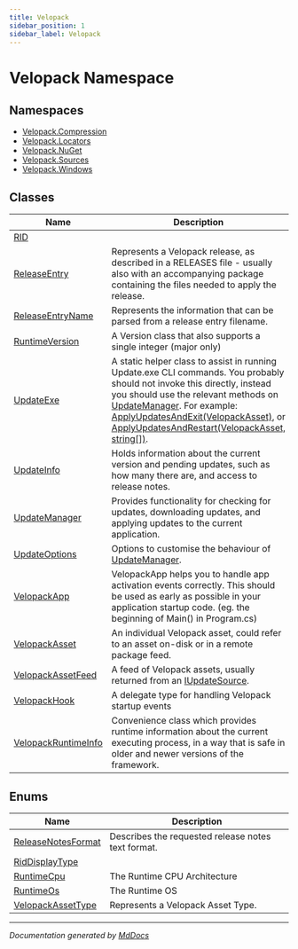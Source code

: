 ```yaml
---
title: Velopack
sidebar_position: 1
sidebar_label: Velopack
---
```

<!--  
  <auto-generated>   
    The contents of this file were generated by a tool.  
    Changes to this file may be list if the file is regenerated  
  </auto-generated>   
-->

# Velopack Namespace

## Namespaces

- [Velopack.Compression](Compression/index.md)
- [Velopack.Locators](Locators/index.md)
- [Velopack.NuGet](NuGet/index.md)
- [Velopack.Sources](Sources/index.md)
- [Velopack.Windows](Windows/index.md)

## Classes

| Name                                                | Description                                                                                                                                                                                                                                                                                                                                                                                                          |
| --------------------------------------------------- | -------------------------------------------------------------------------------------------------------------------------------------------------------------------------------------------------------------------------------------------------------------------------------------------------------------------------------------------------------------------------------------------------------------------- |
| [RID](RID/index.md)                                 |                                                                                                                                                                                                                                                                                                                                                                                                                      |
| [ReleaseEntry](ReleaseEntry/index.md)               | Represents a Velopack release, as described in a RELEASES file \- usually also with an  accompanying package containing the files needed to apply the release.                                                                                                                                                                                                                                                       |
| [ReleaseEntryName](ReleaseEntryName/index.md)       | Represents the information that can be parsed from a release entry filename.                                                                                                                                                                                                                                                                                                                                         |
| [RuntimeVersion](RuntimeVersion/index.md)           | A Version class that also supports a single integer (major only)                                                                                                                                                                                                                                                                                                                                                     |
| [UpdateExe](UpdateExe/index.md)                     | A static helper class to assist in running Update.exe CLI commands. You probably should not invoke this directly,  instead you should use the relevant methods on [UpdateManager](UpdateManager/index.md). For example: [ApplyUpdatesAndExit(VelopackAsset)](UpdateManager/methods/ApplyUpdatesAndExit.md), or [ApplyUpdatesAndRestart(VelopackAsset, string\[\])](UpdateManager/methods/ApplyUpdatesAndRestart.md). |
| [UpdateInfo](UpdateInfo/index.md)                   | Holds information about the current version and pending updates, such as how many there are, and access to release notes.                                                                                                                                                                                                                                                                                            |
| [UpdateManager](UpdateManager/index.md)             | Provides functionality for checking for updates, downloading updates, and applying updates to the current application.                                                                                                                                                                                                                                                                                               |
| [UpdateOptions](UpdateOptions/index.md)             | Options to customise the behaviour of [UpdateManager](UpdateManager/index.md).                                                                                                                                                                                                                                                                                                                                       |
| [VelopackApp](VelopackApp/index.md)                 | VelopackApp helps you to handle app activation events correctly. This should be used as early as possible in your application startup code. (eg. the beginning of Main() in Program.cs)                                                                                                                                                                                                                              |
| [VelopackAsset](VelopackAsset/index.md)             | An individual Velopack asset, could refer to an asset on\-disk or in a remote package feed.                                                                                                                                                                                                                                                                                                                          |
| [VelopackAssetFeed](VelopackAssetFeed/index.md)     | A feed of Velopack assets, usually returned from an [IUpdateSource](Sources/IUpdateSource/index.md).                                                                                                                                                                                                                                                                                                                 |
| [VelopackHook](VelopackHook/index.md)               | A delegate type for handling Velopack startup events                                                                                                                                                                                                                                                                                                                                                                 |
| [VelopackRuntimeInfo](VelopackRuntimeInfo/index.md) | Convenience class which provides runtime information about the current executing process,  in a way that is safe in older and newer versions of the framework.                                                                                                                                                                                                                                                       |

## Enums

| Name                                              | Description                                        |
| ------------------------------------------------- | -------------------------------------------------- |
| [ReleaseNotesFormat](ReleaseNotesFormat/index.md) | Describes the requested release notes text format. |
| [RidDisplayType](RidDisplayType/index.md)         |                                                    |
| [RuntimeCpu](RuntimeCpu/index.md)                 |  The Runtime CPU Architecture                      |
| [RuntimeOs](RuntimeOs/index.md)                   |  The Runtime OS                                    |
| [VelopackAssetType](VelopackAssetType/index.md)   | Represents a Velopack Asset Type.                  |

___

*Documentation generated by [MdDocs](https://github.com/ap0llo/mddocs)*
